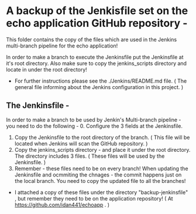 # A backup of the Jenkisfile set on the echo application GitHub repository - 
This folder contains the copy of the files which are used in the Jenkins multi-branch pipeline for the echo application! 

In order to make a branch to execute the Jenkinsfile put the Jenkinsfile at it's root directory. Also make sure to copy the jenkins_scripts directory and locate in under the root directory! 


* For further instructions please see the ./Jenkins/README.md file. ( The general file informing about the Jenkins configuration in this project. ) 



## The Jenkinsfile - 
In order to make a branch to be used by Jenkin's Multi-branch pipeline - you need to do the following - 
0. Configure the 3 fields at the Jenkinsfile. 
1. Copy the Jenkinsfile to the root directory of the branch. ( This file will be located when Jenkins will scan the GitHub repository. ) 
2. Copy the jenkins_scripts directory - and place it under the root directory. The directory includes 3 files. ( These files will be used by the Jenkinsfile. ) 
3. Remember - these files need to be on every branch! When updating the Jenkinsfile and ocmmiting the chnages - the commit happens just on the local branch. You need to copy the updated file to all the branches! 

* I attached a copy of these files under the directory "backup-jenkinsfile" , but remember they need to be on the application repository! ( At https://github.com/idan441/echoapp . ) 
